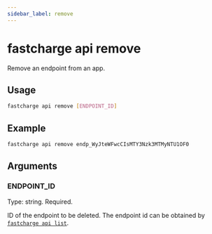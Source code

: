 ```yaml
---
sidebar_label: remove
---
```


# fastcharge api remove

Remove an endpoint from an app.

## Usage

```bash
fastcharge api remove [ENDPOINT_ID]
```

## Example

```bash
fastcharge api remove endp_WyJteWFwcCIsMTY3Nzk3MTMyNTU1OF0
```

## Arguments

### ENDPOINT_ID

Type: string. Required.

ID of the endpoint to be deleted. The endpoint id can be obtained by
[`fastcharge api list`](./list.md).


